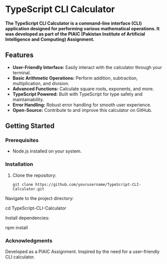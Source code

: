 # **TypeScript CLI Calculator**

**The TypeScript CLI Calculator is a command-line interface (CLI) application designed for performing various mathematical operations. It was developed as part of the PIAIC (Pakistan Institute of Artificial Intelligence and Computing) Assignment.**

## **Features**

- **User-Friendly Interface:** Easily interact with the calculator through your terminal.
- **Basic Arithmetic Operations:** Perform addition, subtraction, multiplication, and division.
- **Advanced Functions:** Calculate square roots, exponents, and more.
- **TypeScript Powered:** Built with TypeScript for type safety and maintainability.
- **Error Handling:** Robust error handling for smooth user experience.
- **Open-Source:** Contribute to and improve this calculator on GitHub.

## **Getting Started**

### **Prerequisites**

- Node.js installed on your system.


### Installation

1. Clone the repository:

   ```shell
   git clone https://github.com/yourusername/TypeScript-CLI-Calculator.git

Navigate to the project directory:

cd TypeScript-CLI-Calculator

Install dependencies:
   
npm install

### Acknowledgments

Developed as a PIAIC Assignment.
Inspired by the need for a user-friendly CLI calculator.
